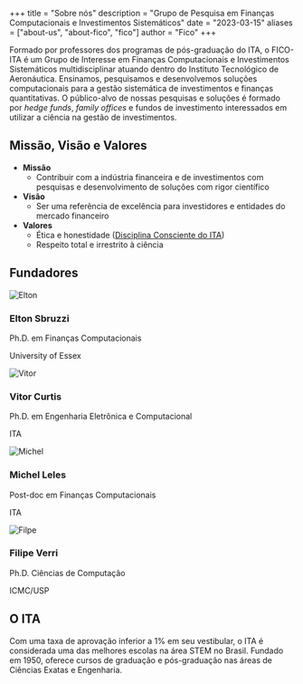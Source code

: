 +++
title = "Sobre nós"
description = "Grupo de Pesquisa em Finanças Computacionais e Investimentos Sistemáticos"
date = "2023-03-15"
aliases = ["about-us", "about-fico", "fico"]
author = "Fico"
+++

Formado por professores dos programas de pós-graduação do ITA, o FICO-ITA é um Grupo de Interesse em Finanças Computacionais e Investimentos Sistemáticos multidisciplinar atuando dentro do Instituto Tecnológico de Aeronáutica. Ensinamos, pesquisamos e desenvolvemos soluções computacionais para a gestão sistemática de investimentos e finanças quantitativas. O público-alvo de nossas pesquisas e soluções é formado por *hedge funds*, *family offices* e fundos de investimento interessados em utilizar a ciência na gestão de investimentos.

## Missão, Visão e Valores

- **Missão**
  - Contribuir com a indústria financeira e de investimentos com pesquisas e desenvolvimento de soluções com rigor científico
- **Visão**
  - Ser uma referência de excelência para investidores e entidades do mercado financeiro
- **Valores**
  - Ética e honestidade ([Disciplina Consciente do ITA](http://www.aeitaonline.com.br/wiki/index.php?title=DC))
  - Respeito total e irrestrito à ciência

## Fundadores

<div class="listfounders">
  <div class="card">
    <div class="person-img">
      <img src="/img/team/elton.png" alt="Elton"><h3>Elton Sbruzzi</h3>
    </div>
    <div class="person-diploma">
      <p>Ph.D. em Finanças Computacionais</p>
      <p>University of Essex</p>
    </div>
    <div class="person-links">
      <a href="https://www.linkedin.com/in/eltonsbruzzi/" target="_blank"><i class="fa-brands fa-linkedin"></i></a>
    </div>
  </div>

  <div class="card">
    <div class="person-img">
      <img src="/img/team/vitor.png" alt="Vitor"><h3>Vitor Curtis</h3>
    </div>
    <div class="person-diploma">
      <p>Ph.D. em Engenharia Eletrônica e Computacional</p>
      <p>ITA</p>
    </div>
    <div class="person-links">
      <a href="https://www.linkedin.com/in/vitor-curtis/" target="_blank"><i class="fa-brands fa-linkedin"></i></a>
    </div>
  </div>

  <div class="card">
    <div class="person-img">
      <img src="/img/team/michel.png" alt="Michel"><h3>Michel Leles</h3>
    </div>
    <div class="person-diploma">
      <p>Post-doc em Finanças Computacionais</p>
      <p>ITA</p>
    </div>
    <div class="person-links">
      <a href="https://www.linkedin.com/in/michel-leles/" target="_blank"><i class="fa-brands fa-linkedin"></i></a>
    </div>
  </div>

  <div class="card">
    <div class="person-img">
      <img src="/img/team/filipe.png" alt="Filpe"><h3>Filipe Verri</h3>
    </div>
    <div class="person-diploma">
      <p>Ph.D. Ciências de Computação</p>
      <p>ICMC/USP</p>
    </div>
    <div class="person-links">
      <a href="https://www.linkedin.com/in/filipe-verri-01bba6181/" target="_blank"><i class="fa-brands fa-linkedin"></i></a>
    </div>
  </div>
</div>

## O ITA

Com uma taxa de aprovação inferior a 1% em seu vestibular, o ITA é considerada uma das melhores escolas na área STEM no Brasil. Fundado em 1950, oferece cursos de graduação e pós-graduação nas áreas de Ciências Exatas e Engenharia.
